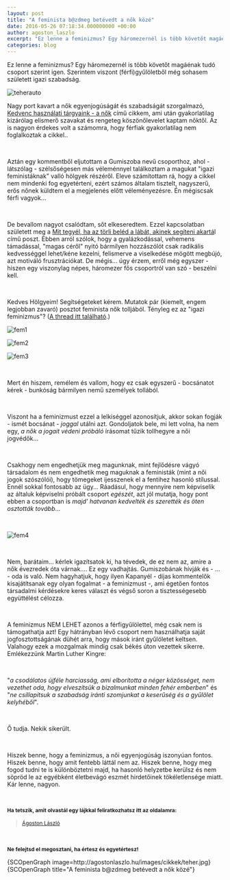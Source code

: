 ```yaml
---
layout: post
title: "A feminista b@zdmeg betévedt a nők közé"
date: 2016-05-26 07:18:34.000000000 +00:00
author: agoston_laszlo
excerpt: "Ez lenne a feminizmus? Egy háromezernél is több követőt magáénak tudó csoport szerint igen. Szerintem viszont (férfi)gyűlöletből még sohasem született igazi szabadság."
categories: blog
---
```


<p>Ez lenne a feminizmus? Egy háromezernél is több követőt magáénak tudó csoport szerint igen. Szerintem viszont (férfi)gyűlöletből még sohasem született igazi szabadság.</p>
<p><img src="http://agostonlaszlo.hu/images/teher.jpg" alt="teherauto" /></p>

<p>Nagy port kavart a nők egyenjogúságát és szabadságát szorgalmazó, <a href="http://agostonlaszlo.hu/en/blog/46-kedvenc-hasznalati-targyaink-a-nok" target="_blank">Kedvenc használati tárgyaink - a nők</a> című cikkem, ami után gyakorlatilag kizárólag elismerő szavakat és rengeteg köszönőlevelet kaptam nőktől. Az is nagyon érdekes volt a számomra, hogy férfiak gyakorlatilag nem foglalkoztak a cikkel..</p>
<p>&nbsp;</p>
<p>Aztán egy kommentből eljutottam a Gumiszoba nevű csoporthoz, ahol - látszólag - szélsőségesen más véleménnyel találkoztam a magukat "igazi feministáknak" valló hölgyek részéről. Eleve számítottam rá, hogy a cikkel nem mindenki fog egyetérteni, ezért számos általam tisztelt, nagyszerű, erős nőnek küldtem el a megjelenés előtt véleményezésre. Én mégiscsak férfi vagyok...</p>
<p>&nbsp;</p>
<p>De bevallom nagyot csalódtam, sőt elkeseredtem. Ezzel kapcsolatban született meg a <a href="http://agostonlaszlo.hu/hu/blog/49-mit-tegyel-ha-az-torli-beled-a-labat-akinek-segiteni-akartal" target="_blank">Mit tegyél, ha az törli beléd a lábát, akinek segíteni akartá</a>l című poszt. Ebben arról szólok, hogy a gyalázkodással, vehemens támadással, "magas céről" nyitó bármilyen hozzászólót csak radikális kedvességgel lehet/kéne kezelni, felismerve a viselkedése mögött megbújó, azt motiváló frusztrációkat. De mégis... úgy érzem, erről még egyszer - hiszen egy viszonylag népes, háromezer fős csoportról van szó - beszélni kell.</p>
<p>&nbsp;</p>
<p>Kedves Hölgyeim! Segítségeteket kérem. Mutatok pár (kiemelt, engem legjobban zavaró) posztot feminista nők tolljából. Tényleg ez az "igazi feminizmus"? (<a href="https://www.facebook.com/permalink.php?story_fbid=984235504995902&amp;id=486052054814252" target="_blank">A thread itt található</a>.)</p>

<p><img src="http://agostonlaszlo.hu/images/cikkek/fem1.jpg" alt="fem1" /></p>
<p><img src="http://agostonlaszlo.hu/images/cikkek/fem2.jpg" alt="fem2" /></p>
<p><img src="http://agostonlaszlo.hu/images/cikkek/fem3.jpg" alt="fem3" /></p>
<p>&nbsp;</p>
<p>Mert én hiszem, remélem és vallom, hogy ez csak egyszerű - bocsánatot kérek - bunkóság bármilyen nemű személyek tollából.</p>
<p>&nbsp;</p>
<p>Viszont ha a feminizmust ezzel a lelkiséggel azonosítjuk, akkor sokan fogják - ismét bocsánat - <em>joggal</em> utálni azt. Gondoljatok bele, mi lett volna, ha nem egy, <em>a nők a jogait védeni próbáló</em> írásomat tűzik tollhegyre a női jogvédők...</p>
<p>&nbsp;</p>
<p>Csakhogy nem engedhetjük meg magunknak, mint fejlődésre vágyó társadalom és nem engedhetik meg maguknak a feministák (mint a női jogok szószólói), hogy tömegeket ijesszenek el a fentihez hasonló stílussal. Ennél sokkal fontosabb az ügy... Ráadásul, hogy mennyire nem képviselik az általuk képviselni próbált csoport <em>egészét</em>, azt jól mutatja, hogy pont ebben a csoportban is <em>majd' hatvanan kedvelték és szerették és öten osztották tovább</em>...</p>
<p>&nbsp;</p>
<p><img src="http://agostonlaszlo.hu/images/cikkek/fem4.jpg" alt="fem4" /></p>
<p>&nbsp;</p>
<p>Nem, barátaim... kérlek igazítsatok ki, ha tévedek, de ez nem az, amire a nők évezredek óta várnak.... Ez egy vadhajtás. Gumiszobának hívják és - ... - oda is való. Nem hagyhatjuk, hogy ilyen&nbsp;Kapanyél - díjas<strong>&nbsp;</strong>kommentelők kisajátítsanak egy olyan fogalmat - a feminizmust -, ami égetően fontos társadalmi kérdésekre keres választ és végső soron a tisztességesebb együttélést célozza.</p>
<p>&nbsp;</p>
<p>A feminizmus NEM LEHET azonos a férfigyűlölettel, még csak nem is támogathatja azt! Egy hátrányban lévő csoport nem használhatja saját jogfosztottságának dühét arra, hogy mások iránt gyűlöletet keltsen. Valahogy ezek a mozgalmak mindig csak békés úton vezettek sikerre. Emlékezzünk Martin Luther Kingre:</p>
<p>&nbsp;</p>
<p>"<em>a csodálatos újféle harciasság, ami elborította a néger közösséget, nem vezethet oda, hogy elveszítsük a bizalmunkat minden fehér emberben</em>" és "<em>ne csillapítsuk a szabadság iránti szomjunkat a keserűség és a gyűlölet kelyhéből</em>".</p>
<p>&nbsp;</p>
<p>Ő tudja. Nekik sikerült.</p>
<p>&nbsp;</p>
<p>Hiszek benne, hogy a feminizmus, a női egyenjogúság iszonyúan fontos. Hiszek benne, hogy amit fentebb láttál nem az. Hiszek benne, hogy meg fogod tudni te is különböztetni majd, ha hasonló helyzetbe kerülsz és nem söpröd le az egyébként életbevágó eszmét hirdetőinek tökéletlensége miatt. Kár lenne, nagyon.</p>
<p>&nbsp;</p>
<p><strong><span style="font-size: 12.16px; line-height: 15.808px;">Ha tetszik, amit olvastál egy&nbsp;</span></strong><strong style="font-size: 12.16px; line-height: 15.808px;">lájkkal feliratkozhatsz itt az oldalamra:</strong></p>
<div class="fb-page" style="font-size: 12.16px; line-height: 15.808px;" data-href="https://www.facebook.com/agostonlaszloartist" data-width="250" data-height="100" data-small-header="false" data-adapt-container-width="false" data-hide-cover="true" data-show-facepile="false">
<div class="fb-xfbml-parse-ignore">
<blockquote cite="https://www.facebook.com/agostonlaszloartist"><a href="https://www.facebook.com/agostonlaszloartist">Ágoston László</a></blockquote>
</div>
</div>
<p>&nbsp;</p>
<p style="font-size: 12.16px; line-height: 15.808px;"><strong>Ne felejtsd el megosztani, ha értesz és egyetértesz!</strong></p>
<p>{SCOpenGraph image=http://agostonlaszlo.hu/images/cikkek/teher.jpg} {SCOpenGraph title="A feminista b@zdmeg betévedt a nők közé"}</p>
